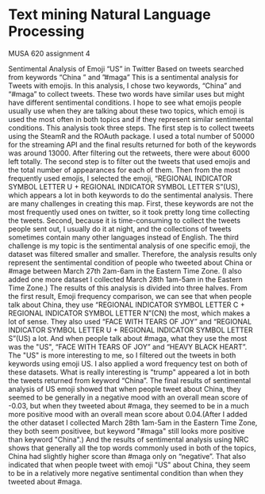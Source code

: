 # Text mining Natural Language Processing
MUSA 620 assignment 4

Sentimental Analysis of Emoji “US” in Twitter Based on tweets searched from keywords “China ” and ”#maga”
This is a sentimental analysis for Tweets with emojis. In this analysis, I chose two keywords, “China” and “#maga” to collect tweets. These two words have similar uses but might have different sentimental conditions. I hope to see what emojis people usually use when they are talking about these two topics, which emoji is used the most often in both topics and if they represent similar sentimental conditions.
This analysis took three steps. The first step is to collect tweets using the SteamR and the ROAuth package. I used a total number of 50000 for the streaming API and the final results returned for both of the keywords was around 13000. After filtering out the retweets, there were about 6000 left totally. The second step is to filter out the tweets that used emojis and the total number of appearances for each of them. Then from the most frequently used emojis, I selected the emoji, “REGIONAL INDICATOR SYMBOL LETTER U + REGIONAL INDICATOR SYMBOL LETTER S”(US), which appears a lot in both keywords to do the sentimental analysis.
There are many challenges in creating this map. First, these keywords are not the most frequently used ones on twitter, so it took pretty long time collecting the tweets. Second, because it is time-consuming to collect the tweets people sent out, I usually do it at night, and the collections of tweets sometimes contain many other languages instead of English. The third challenge is my topic is the sentimental analysis of one specific emoji, the dataset was filtered smaller and smaller. Therefore, the analysis results only represent the sentimental condition of people who tweeted about China or #mage between March 27th 2am-6am in the Eastern Time Zone. (I also added one more dataset I collected March 28th 1am-5am in the Eastern Time Zone.)
The results of this analysis is divided into three halves. From the first result, Emoji frequency comparison, we can see that when people talk about China, they use “REGIONAL INDICATOR SYMBOL LETTER C + REGIONAL INDICATOR SYMBOL LETTER N”(CN) the most, which makes a lot of sense. They also used “FACE WITH TEARS OF JOY” and “REGIONAL INDICATOR SYMBOL LETTER U + REGIONAL INDICATOR SYMBOL LETTER S”(US) a lot. And when people talk about #maga, what they use the most was the "US", “FACE WITH TEARS OF JOY” and “HEAVY BLACK HEART”. The "US" is more interesting to me, so I filtered out the tweets in both keywords using emoji US. I also applied a word frequency test on both of these datasets. What is really interesting is "trump" appeared a lot in both the tweets returned from keyword “China”.
The final results of sentimental analysis of US emoji showed that when people tweet about China, they seemed to be generally in a negative mood with an overall mean score of -0.03, but when they tweeted about #maga, they seemed to be in a much more positive mood with an overall mean score about 0.04.(After I added the other dataset I collected March 28th 1am-5am in the Eastern Time Zone, they both seem positivee, but keyword "#maga" still looks more positive than keyword "China".) And the results of sentimental analysis using NRC shows that generally all the top words commonly used in both of the topics, China had slightly higher score than #maga only on “negative”. That also indicated that when people tweet with emoji "US" about China, they seem to be in a relatively more negative sentimental condition than when they tweeted about #maga.

